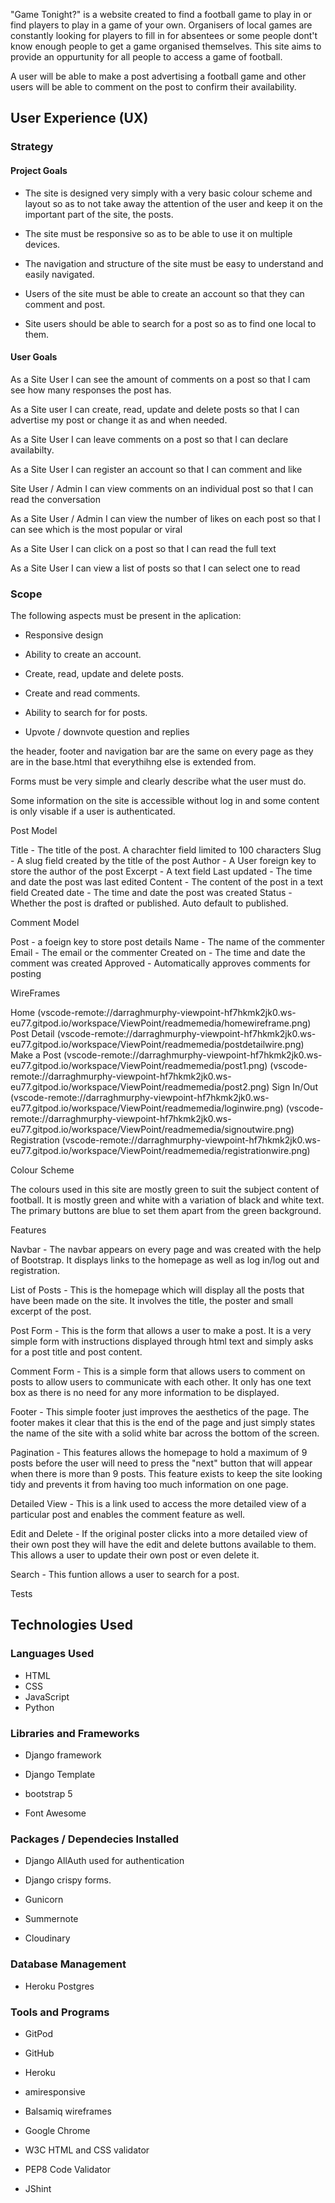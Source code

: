 
"Game Tonight?" is a website created to find a football game to play in or find players to play in a game of your own. Organisers of local games are constantly looking for players to fill in for absentees or some people dont't know enough people to get a game organised themselves. This site aims to provide an oppurtunity for all people to access a game of football. 

A user will be able to make a post advertising a football game and other users will be able to comment on the post to confirm their availability.


## User Experience (UX)

### Strategy

#### Project Goals

* The site is designed very simply with a very basic colour scheme and layout so as to not take away the attention of the user and keep it on the important part of the site, the posts.

* The site must be responsive so as to be able to use it on multiple devices.

* The navigation and structure of the site must be easy to understand and easily navigated.

* Users of the site must be able to create an account so that they can comment and post.

* Site users should be able to search for a post so as to find one local to them.


#### User Goals


As a Site User I can see the amount of comments on a post so that I cam see how many responses the post has.

As a Site user I can create, read, update and delete posts so that I can advertise my post or change it as and when needed.

As a Site User I can leave comments on a post so that I can declare availabilty.

As a Site User I can register an account so that I can comment and like

Site User / Admin I can view comments on an individual post so that I can read the conversation

As a Site User / Admin I can view the number of likes on each post so that I can see which is the most popular or viral

As a Site User I can click on a post so that I can read the full text

As a Site User I can view a list of posts so that I can select one to read


### Scope

The following aspects must be present in the aplication:

* Responsive design

* Ability to create an account.

* Create, read, update and delete posts.

* Create and read comments.

* Ability to search for for posts.

* Upvote / downvote question and replies


<!-- insert pictures of user stories here >

<!-- insert pictures of website structure here >

<-- picture of site flow chart  -->

the header, footer and navigation bar are the same on every page as they are in the base.html that everythihng else is extended from.

Forms must be very simple and clearly describe what the user must do.

Some information on the site is accessible without log in and some content is only visable if a user is authenticated.

<!-- insert database flowchart  -->

Post Model 

Title - The title of the post. A charachter field limited to 100 characters
Slug - A slug field created by the title of the post 
Author - A User foreign key to store the author of the post
Excerpt - A text field 
Last updated - The time and date the post was last edited
Content - The content of the post in a text field
Created date  - The time and date the post was created
Status - Whether the post is drafted or published. Auto default to published.


Comment Model 

Post - a foeign key to store post details
Name  - The name of the commenter
Email - The email or the commenter 
Created on - The time and date the comment was created
Approved - Automatically approves comments for posting

WireFrames

Home
(vscode-remote://darraghmurphy-viewpoint-hf7hkmk2jk0.ws-eu77.gitpod.io/workspace/ViewPoint/readmemedia/homewireframe.png)
Post Detail
(vscode-remote://darraghmurphy-viewpoint-hf7hkmk2jk0.ws-eu77.gitpod.io/workspace/ViewPoint/readmemedia/postdetailwire.png)
Make a Post
(vscode-remote://darraghmurphy-viewpoint-hf7hkmk2jk0.ws-eu77.gitpod.io/workspace/ViewPoint/readmemedia/post1.png)
(vscode-remote://darraghmurphy-viewpoint-hf7hkmk2jk0.ws-eu77.gitpod.io/workspace/ViewPoint/readmemedia/post2.png)
Sign In/Out
(vscode-remote://darraghmurphy-viewpoint-hf7hkmk2jk0.ws-eu77.gitpod.io/workspace/ViewPoint/readmemedia/loginwire.png)
(vscode-remote://darraghmurphy-viewpoint-hf7hkmk2jk0.ws-eu77.gitpod.io/workspace/ViewPoint/readmemedia/signoutwire.png)
Registration
(vscode-remote://darraghmurphy-viewpoint-hf7hkmk2jk0.ws-eu77.gitpod.io/workspace/ViewPoint/readmemedia/registrationwire.png)

Colour Scheme 

The colours used in this site are mostly green to suit the subject content of football. It is mostly green and white with a variation of black and white text. The primary buttons are blue to set them apart from the green background. 

Features 

Navbar - The navbar appears on every page and was created with the help of Bootstrap. It displays links to the homepage as well as log in/log out and registration.

List of Posts - This is the homepage which will display all the posts that have been made on the site. It involves the title, the poster and small excerpt of the post.

Post Form - This is the form that allows a user to make a post. It is a very simple form with instructions displayed through html text and simply asks for a post title and post content. 

Comment Form  - This is a simple form that allows users to comment on posts to allow users to communicate with each other. It only has one text box as there is no need for any more information to be displayed.

Footer - This simple footer just improves the aesthetics of the page. The footer makes it clear that this is the end of the page and just simply states the name of the site with a solid white bar across the bottom of the screen.

Pagination - This features allows the homepage to hold a maximum of 9 posts before the user will need to press the "next" button that will appear when there is more than 9 posts. This feature exists to keep the site looking tidy and prevents it from having too much information on one page.  

Detailed View - This is a link used to access the more detailed view of a particular post and enables the comment feature as well. 

Edit and Delete - If the original poster clicks into a more detailed view of their own post they will have the edit and delete buttons available to them. This allows a user to update their own post or even delete it. 

Search - This funtion allows a user to search for a post.

<!-- insert screenshots of every page and split features into their own pages -->


Tests



## Technologies Used

### Languages Used

* HTML
* CSS
* JavaScript
* Python


### Libraries and Frameworks

* Django framework

* Django Template 
   
* bootstrap 5 

* Font Awesome

### Packages / Dependecies Installed

* Django AllAuth used for authentication

* Django crispy forms. 
 
* Gunicorn 

* Summernote

* Cloudinary

### Database Management
* Heroku Postgres


### Tools and Programs

* GitPod

* GitHub

* Heroku

* amiresponsive

* Balsamiq wireframes

* Google Chrome

* W3C HTML and CSS validator

* PEP8 Code Validator

* JShint
